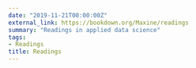 ```yaml
---
date: "2019-11-21T00:00:00Z"
external_link: https://bookdown.org/Maxine/readings
summary: "Readings in applied data science" 
tags:
- Readings
title: Readings
---
```

